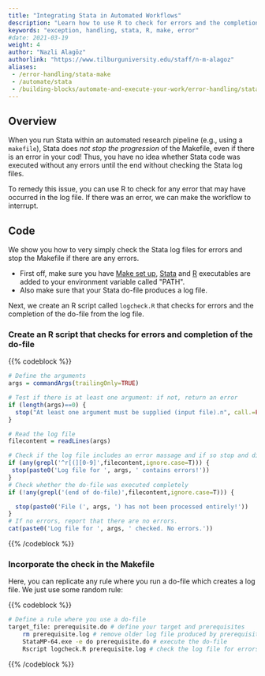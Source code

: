 ```yaml
---
title: "Integrating Stata in Automated Workflows"
description: "Learn how to use R to check for errors and the completion of Stata code in batch mode or in a Makefile."
keywords: "exception, handling, stata, R, make, error"
#date: 2021-03-19
weight: 4
author: "Nazli Alagöz"
authorlink: "https://www.tilburguniversity.edu/staff/n-m-alagoz"
aliases:
 - /error-handling/stata-make
 - /automate/stata
 - /building-blocks/automate-and-execute-your-work/error-handling/stata-error-handling-make/
---
```


## Overview <!-- Goal of the Building Block -->

When you run Stata within an automated research pipeline (e.g., using a `makefile`), Stata does *not stop the progression* of the Makefile, even if there is an error in your cod! Thus, you have no idea whether Stata code was executed without any errors until the end without checking the Stata log files.

To remedy this issue, you can use R to check for any error that may have occurred in the log file. If there was an error, we can make the workflow to interrupt.

## Code

We show you how to very simply check the Stata log files for errors and stop the Makefile if there are any errors.

- First off, make sure you have [Make set up](/get/make), [Stata](/get/stata) and [R](/get/r/) executables are added to your environment variable called "PATH".
- Also make sure that your Stata do-file produces a log file.

Next, we create an R script called `logcheck.R` that checks for errors and the completion of the do-file from the log file.

### Create an R script that checks for errors and completion of the do-file

{{% codeblock %}}
```R
# Define the arguments
args = commandArgs(trailingOnly=TRUE)

# Test if there is at least one argument: if not, return an error
if (length(args)==0) {
  stop("At least one argument must be supplied (input file).n", call.=FALSE)
}

# Read the log file
filecontent = readLines(args)

# Check if the log file includes an error massage and if so stop and display an error message
if (any(grepl('^r[(][0-9]',filecontent,ignore.case=T))) {
 stop(paste0('Log file for ', args, ' contains errors!'))
}
# Check whether the do-file was executed completely
if (!any(grepl('(end of do-file)',filecontent,ignore.case=T))) {

  stop(paste0('File (', args, ') has not been processed entirely!'))
}
# If no errors, report that there are no errors.
cat(paste0('Log file for ', args, ' checked. No errors.'))
```
{{% /codeblock %}}

### Incorporate the check in the Makefile
Here, you can replicate any rule where you run a do-file which creates a log file. We just use some random rule:

{{% codeblock %}}

```bash
# Define a rule where you use a do-file
target_file: prerequisite.do # define your target and prerequisites
	rm prerequisite.log # remove older log file produced by prerequisite.do previously
	StataMP-64.exe -e do prerequisite.do # execute the do-file
	Rscript logcheck.R prerequisite.log # check the log file for errors or incompletion
```

{{% /codeblock %}}
